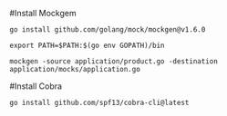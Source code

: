 #Install Mockgem

`go install github.com/golang/mock/mockgen@v1.6.0`

`export PATH=$PATH:$(go env GOPATH)/bin`

`mockgen -source application/product.go -destination application/mocks/application.go`

#Install Cobra

`go install github.com/spf13/cobra-cli@latest`
